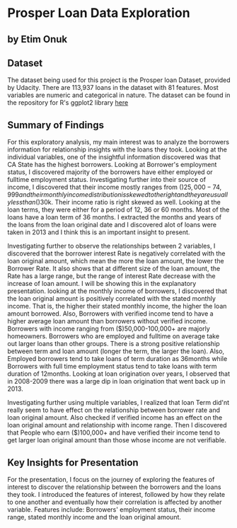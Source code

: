 # Prosper Loan Data Exploration

## by Etim Onuk

## Dataset

The dataset being used for this project is the Prosper loan Dataset, provided by Udacity. There are 113,937 loans in the dataset with 81 features. Most variables are numeric and categorical in nature.
The dataset can be found in the
repository for R's ggplot2 library [here](https://s3.amazonaws.com/udacity-hosted-downloads/ud651/prosperLoanData.csv.)


## Summary of Findings

For this exploratory analysis, my main interest was to analyze the borrowers information for relationship insights with the loans they took.
Looking at the individual variables, one of the insightful information discovered was that CA State has the highest borrowers. Looking at Borrower's employment status, I discovered majority of the borrowers have either employed or fulltime employment status. Investigating further into their source of income, I discovered that their income mostly ranges from ($)25,000-74,999 and their monthly income distribution is skewed to the right and they are usually less than ($)30k. Their income ratio is right skewed as well. Looking at the loan terms, they were either for a period of 12, 36 or 60 months. Most of the loans have a loan term of 36 months. I extracted the months and years of the loans from the loan original date and I discovered alot of loans were taken in 2013 and I think this is an important insight to present.

Investigating further to observe the relationships between 2 variables, I discovered that the borrower interest Rate is negatively correlated with the loan original amount, which mean the more the loan amount, the lower the Borrower Rate. It also shows that at different size of the loan amount, the Rate has a large range, but the range of interest Rate decrease with the increase of loan amount. I will be showing this in the explanatory presentation. looking at the monthly income of borrowers, I discovered that the loan original amount is positively correlated with the stated monthly income. That is, the higher their stated monthly income, the higher the loan amount borrowed. Also, Borrowers with verified income tend to have a higher average loan amount than borrowers without verified income. Borrowers with income ranging from ($)50,000-100,000+ are majorly homeowners. Borrowers who are employed and fulltime on average take out larger loans than other groups. There is a strong positive relationship between term and loan amount (longer the term, the larger the loan). Also, Employed borrowers tend to take loans of term duration as 36months while Borrowers with full time employment status tend to take loans with term duration of 12months. Looking at loan origination over years, I observed that in 2008-2009 there was a large dip in loan origination that went back up in 2013.

Investigating further using multiple variables, I realized that loan Term did'nt really seem to have effect on the relationship between borrower rate and loan original amount. Also checked if verified income has an effect on the loan original amount and relationship with income range. Then I discovered that People who earn ($)100,000+ and have verified their income tend to get larger loan original amount than those whose income are not verifiable.


## Key Insights for Presentation

For the presentation, I focus on the journey of exploring the features of interest to discover the relationship between the borrowers and the loans they took. I introduced the features of interest, followed by how they relate to one another and eventually how their correlation is affected by another variable. Features include: Borrowers' employment status, their income range, stated monthly income and the loan original amount.
